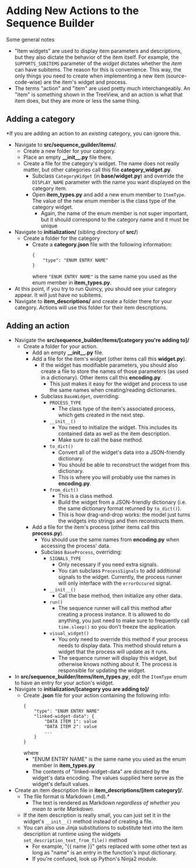 # Adding New Actions to the Sequence Builder
Some general notes
- "Item widgets" are used to display item parameters and descriptions, but they also dictate the behavior of the item itself. For example, the `SUPPORTS_SUBITEMS` parameter of the *widget* dictates whether the *item* can have subitems. The reason for this is convenience. This way, the only things you need to create when implementing a new item (source-code-wise) are the item's widget and process.
- The terms "action" and "item" are used pretty much interchangeably. An "item" is something shown in the TreeView, and an action is what that item does, but they are more or less the same thing.

## Adding a category
*If you are adding an action to an *existing* category, you can ignore this.

- Navigate to **src/sequence_guilder/items/**.
    - Create a new folder for your category.
    - Place an empty **\_\_init\_\_.py** file there.
    - Create a file for the category's widget. The name does not really matter, but other categories call this file **category_widget.py**.
        - Subclass `CategoryWidget` (in **base/widget.py**) and override the `DISPLAY_NAME` parameter with the name you want displayed on the category item.
        - Open **item_types.py** and add a new enum member to `ItemType`. The value of the new enum member is the class type of the category widget.
            - Again, the name of the enum member is not super important, but it should correspond to the category name and it must be unique
- Navigate to **initialization/** (sibling directory of **src/**)
    - Create a folder for the category
        - Create a **category.json** file with the following information:
            ```
            {
                "type": "ENUM ENTRY NAME"
            }
            ```
            where `"ENUM ENTRY NAME"` is the same name you used as the enum member in **item_types.py**.
- At this point, if you try to run Quincy, you should see your category appear. It will just have no subitems.
- Navigate to **item_descriptions/** and create a folder there for your category. Actions will use this folder for their item descriptions.

## Adding an action
- Navigate the **src/sequence_builder/items/[category you're adding to]/**
    - Create a folder for your action.
        - Add an empty **\_\_init\_\_.py** file.
        - Add a file for the item's widget (other items call this **widget.py**).
            - If the widget has modifiable parameters, you should also create a file to store the names of those parameters (as used in a dictionary). Other items call this **encoding.py**.
                - This just makes it easy for the widget and process to use the same names when creating/reading dictionaries.
            - Subclass `BaseWidget`, overriding:
                - `PROCESS_TYPE`
                    - The class type of the item's associated process, which gets created in the next step.
                - `__init__()`
                    - You need to initialize the widget. This includes its contained data as well as the item description.
                    - Make sure to call the base method.
                - `to_dict()`
                    - Convert all of the widget's data into a JSON-friendly dictionary.
                    - You should be able to reconstruct the widget from this dictionary.
                    - This is where you will probably use the names in **encoding.py**.
                - `from_dict()`
                    - This is a class method.
                    - Build the widget from a JSON-friendly dictionary (i.e. the same dictionary format returned by `to_dict()`).
                    - This is how drag-and-drop works: the model just turns the widgets into strings and then reconstructs them.
        - Add a file for the item's process (other items call this **process.py**).
            - You should use the same names from **encoding.py** when accessing the process' data.
            - Subclass `BaseProcess`, overriding:
                - `SIGNALS_TYPE`
                    - Only necessary if you need extra signals.
                    - You can subclass `ProcessSignals` to add additional signals to the widget. Currently, the process runner will only interface with the `errorOccured` signal.
                - `__init__()`
                    - Call the base method, then initialize any other data.
                - `run()`
                    - The sequence runner will call this method after creating a process instance. It is allowed to do anything, you just need to make sure to frequently call `time.sleep()` so you don't freeze the application.
                - `visual_widget()`
                    - You only need to override this method if your process needs to display data. This method should return a widget that the process will update as it runs.
                    - The sequence runner will display this widget, but otherwise knows nothing about it. The process is responsible for updating the widget.
- In **src/sequence_builder/items/item_types.py**, edit the `ItemType` enum to have an entry for your action's widget.
- Navigate to **initialization/[category you are adding to]/**
    - Create **.json** file for your action containing the following info:
        ```
        {
            "type": "ENUM ENTRY NAME"
            "linked-widget-data": {
                "DATA ITEM 1": value
                "DATA ITEM 2": value
                ...
            }
        }
        ```
        where
        - "ENUM ENTRY NAME" is the same name you used as the enum member in **item_types.py**
        - The contents of "linked-widget-data" are dictated by the widget's data encoding. The values supplied here serve as the widget's default values.
- Create an item description file in **item_descriptions/[item category]/**.
    - The file format is Markdown (.md).*
        - The text is rendered as Markdown *regardless of whether you mean to write Markdown*.
    - If the item description is really small, you can just set it in the widget's `__init__()` method instead of creating a file.
    - You can also use Jinja substitutions to substitute text into the item description at runtime using the widgets `set_description_text_from_file()` method
        - For example, "{{ name }}" gets replaced with some other text as long as "name" is an entry in the function's input dictionary.
        - If you're confused, look up Python's Ninja2 module.